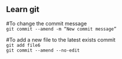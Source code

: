 ## Learn git
#To change the commit message \
`git commit --amend -m “New commit message”`

#To add a new file to the latest exists commit\
`git add file6` \
`git commit --amend --no-edit`
# 
